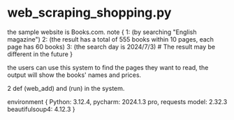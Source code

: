 # web_scraping_shopping.py

the sample website is Books.com. 
note {
    1: (by searching "English magazine")
    2: (the result has a total of 555 books within 10 pages, each page has 60 books)
    3: (the search day is 2024/7/3) # The result may be different in the future
}

the users can use this system to find the pages they want to read, the output will show the books' names and prices.

2 def (web_add) and (run) in the system.

environment { 
    Python: 3.12.4, 
    pycharm: 2024.1.3 pro, 
    requests model: 2.32.3
    beautifulsoup4: 4.12.3
}

